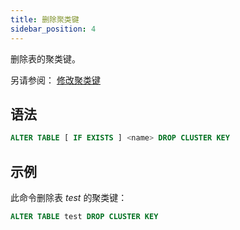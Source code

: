 ```yaml
---
title: 删除聚类键
sidebar_position: 4
---
```


删除表的聚类键。

另请参阅：
[修改聚类键](./dml-alter-cluster-key.md)

## 语法

```sql
ALTER TABLE [ IF EXISTS ] <name> DROP CLUSTER KEY
```

## 示例

此命令删除表 *test* 的聚类键：

```sql
ALTER TABLE test DROP CLUSTER KEY
```